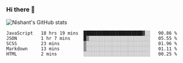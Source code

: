 ### Hi there 👋

<!--
**phoenixx1/phoenixx1** is a ✨ _special_ ✨ repository because its `README.md` (this file) appears on your GitHub profile.

Here are some ideas to get you started:

- 🔭 I’m currently working on ...
- 🌱 I’m currently learning ...
- 👯 I’m looking to collaborate on ...
- 🤔 I’m looking for help with ...
- 💬 Ask me about ...
- 📫 How to reach me: ...
- 😄 Pronouns: ...
- ⚡ Fun fact: ...
-->

![Nishant's GitHub stats](https://github-readme-stats.vercel.app/api?username=phoenixx1&count_private=true)   
<!--START_SECTION:waka-->
```text
JavaScript   18 hrs 19 mins  ██████████████████████▓░░   90.86 % 
JSON         1 hr 7 mins     █▒░░░░░░░░░░░░░░░░░░░░░░░   05.55 % 
SCSS         23 mins         ▒░░░░░░░░░░░░░░░░░░░░░░░░   01.96 % 
Markdown     13 mins         ▒░░░░░░░░░░░░░░░░░░░░░░░░   01.11 % 
HTML         2 mins          ░░░░░░░░░░░░░░░░░░░░░░░░░   00.25 % 
```
<!--END_SECTION:waka-->

